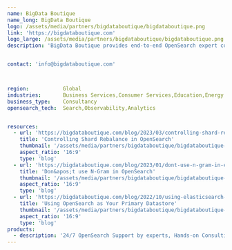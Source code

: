 ```yaml
---
name: BigData Boutique
name_long: BigData Boutique
logo: /assets/media/partners/bigdataboutique/bigdataboutique.png
link: 'https://bigdataboutique.com'
logo_large: /assets/media/partners/bigdataboutique/bigdataboutique.png
description: 'BigData Boutique provides end-to-end OpenSearch expert consulting and 24/7 support services. As trusted OpenSearch experts, we address and overcome any challenge related to OpenSearch usage (performance, cost, modeling, and more), as well as data migration services.'


contact: 'info@bigdataboutique.com'



region:           Global
industries:       Business Services,Consumer Services,Education,Energy and Utilities,Healthcare,Media and Entertainment,Public Sector,Non-Profit,Retail and e-Commerce,Software and Technology,Financial Services
business_type:    Consultancy
opensearch_tech:  Search,Observability,Analytics


resources:
  - url: 'https://bigdataboutique.com/blog/2023/03/controlling-shard-rebalance-in-elasticsearch-and-opensearch-47c71d'
    title: 'Controlling Shard Rebalance in OpenSearch'
    thumbnail: '/assets/media/partners/bigdataboutique/bigdataboutique-blog.png'
    aspect_ratio: '16:9'
    type: 'blog'
  - url: 'https://bigdataboutique.com/blog/2023/01/dont-use-n-gram-in-elasticsearch-and-opensearch-6f0b48'
    title: 'Don&apos;t use N-Gram in OpenSearch'
    thumbnail: '/assets/media/partners/bigdataboutique/bigdataboutique-blog-2.png'
    aspect_ratio: '16:9'
    type: 'blog'
  - url: 'https://bigdataboutique.com/blog/2022/10/using-elasticsearch-or-opensearch-as-your-primary-datastore-1e5178'
    title: 'Using OpenSearch as Your Primary Datastore'
    thumbnail: '/assets/media/partners/bigdataboutique/bigdataboutique-blog-3.png'
    aspect_ratio: '16:9'
    type: 'blog'
products:
  - description: '24/7 OpenSearch Support by experts, Hands-on Consulting Services, Cost Optimization, Migration services, Search Relevance Engineering.'
---
```

